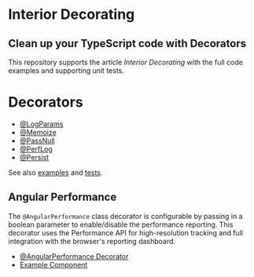 # Interior Decorating
## Clean up your TypeScript code with Decorators

This repository supports the article _Interior Decorating_ with the full code examples and supporting unit tests.

# Decorators

- [@LogParams](src/decorators/log-params.decorator.ts)
- [@Memoize](src/decorators/memoize.decorator.ts)
- [@PassNull](src/decorators/pass-null.decorator.ts)
- [@PerfLog](src/decorators/perf-log.decorator.ts)
- [@Persist](src/decorators/persist.decorator.ts)

See also [examples](src/examples) and [tests](src/tests).

## Angular Performance

The `@AngularPerformance` class decorator is configurable by passing in a boolean parameter to enable/disable the performance reporting. This decorator uses the Performance API for high-resolution tracking and full integration with the browser's reporting dashboard.

- [@AngularPerformance Decorator](angular/src/app/angular-performance.decorator.ts)
- [Example Component](angular/src/app/app.component.ts)
